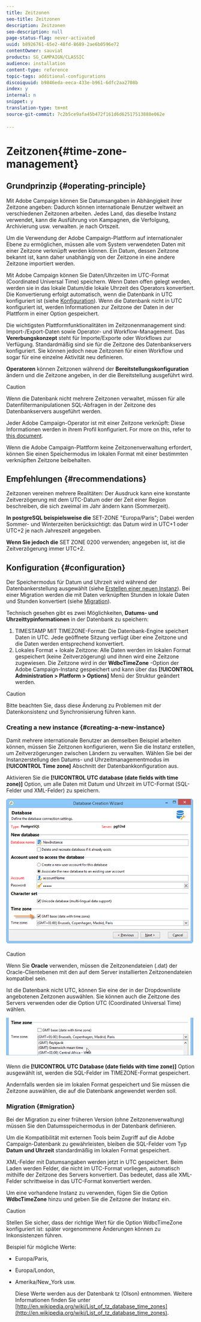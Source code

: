```yaml
---
title: Zeitzonen
seo-title: Zeitzonen
description: Zeitzonen
seo-description: null
page-status-flag: never-activated
uuid: b8926761-65e2-48fd-8689-2ae6b0596e72
contentOwner: sauviat
products: SG_CAMPAIGN/CLASSIC
audience: installation
content-type: reference
topic-tags: additional-configurations
discoiquuid: b9846eda-eeca-433e-b961-6dfc2aa2708b
index: y
internal: n
snippet: y
translation-type: tm+mt
source-git-commit: 7c2b5ce9afa45b472f161d6d62517513888e062e

---
```



# Zeitzonen{#time-zone-management}

## Grundprinzip {#operating-principle}

Mit Adobe Campaign können Sie Datumsangaben in Abhängigkeit ihrer Zeitzone angeben: Dadurch können internationale Benutzer weltweit an verschiedenen Zeitzonen arbeiten. Jedes Land, das dieselbe Instanz verwendet, kann die Ausführung von Kampagnen, die Verfolgung, Archivierung usw. verwalten. je nach Ortszeit.

Um die Verwendung der Adobe Campaign-Plattform auf internationaler Ebene zu ermöglichen, müssen alle vom System verwendeten Daten mit einer Zeitzone verknüpft werden können. Ein Datum, dessen Zeitzone bekannt ist, kann daher unabhängig von der Zeitzone in eine andere Zeitzone importiert werden.

Mit Adobe Campaign können Sie Daten/Uhrzeiten im UTC-Format (Coordinated Universal Time) speichern. Wenn Daten offen gelegt werden, werden sie in das lokale Datum/die lokale Uhrzeit des Operators konvertiert. Die Konvertierung erfolgt automatisch, wenn die Datenbank in UTC konfiguriert ist (siehe [Konfiguration](#configuration)). Wenn die Datenbank nicht in UTC konfiguriert ist, werden Informationen zur Zeitzone der Daten in der Plattform in einer Option gespeichert.

Die wichtigsten Plattformfunktionalitäten im Zeitzonenmanagement sind: Import-/Export-Daten sowie Operator- und Workflow-Management. Das **Vererbungskonzept** steht für Importe/Exporte oder Workflows zur Verfügung. Standardmäßig sind sie für die Zeitzone des Datenbankservers konfiguriert. Sie können jedoch neue Zeitzonen für einen Workflow und sogar für eine einzelne Aktivität neu definieren.

**Operatoren** können Zeitzonen während der **Bereitstellungskonfiguration** ändern und die Zeitzone angeben, in der die Bereitstellung ausgeführt wird.

>[!CAUTION]
>
>Wenn die Datenbank nicht mehrere Zeitzonen verwaltet, müssen für alle Datenfiltermanipulationen SQL-Abfragen in der Zeitzone des Datenbankservers ausgeführt werden.

Jeder Adobe Campaign-Operator ist mit einer Zeitzone verknüpft: Diese Informationen werden in ihrem Profil konfiguriert. For more on this, refer to [this document](../../platform/using/access-management.md).

Wenn die Adobe Campaign-Plattform keine Zeitzonenverwaltung erfordert, können Sie einen Speichermodus im lokalen Format mit einer bestimmten verknüpften Zeitzone beibehalten.

## Empfehlungen {#recommendations}

Zeitzonen vereinen mehrere Realitäten: Der Ausdruck kann eine konstante Zeitverzögerung mit dem UTC-Datum oder der Zeit einer Region beschreiben, die sich zweimal im Jahr ändern kann (Sommerzeit).

**In postgreSQL beispielsweise die** SET-ZONE &quot;Europa/Paris&quot;; Dabei werden Sommer- und Winterzeiten berücksichtigt: das Datum wird in UTC+1 oder UTC+2 je nach Jahreszeit angegeben.

**Wenn Sie jedoch die** SET ZONE 0200 verwenden; angegeben ist, ist die Zeitverzögerung immer UTC+2.

## Konfiguration {#configuration}

Der Speichermodus für Datum und Uhrzeit wird während der Datenbankerstellung ausgewählt (siehe [Erstellen einer neuen Instanz](#creating-a-new-instance)). Bei einer Migration werden die mit Daten verknüpften Stunden in lokale Daten und Stunden konvertiert (siehe [Migration](#migration)).

Technisch gesehen gibt es zwei Möglichkeiten, **Datums- und Uhrzeittypinformationen** in der Datenbank zu speichern:

1. TIMESTAMP MIT TIMEZONE-Format: Die Datenbank-Engine speichert Daten in UTC. Jede geöffnete Sitzung verfügt über eine Zeitzone und die Daten werden entsprechend konvertiert.
1. Lokales Format + lokale Zeitzone: Alle Daten werden im lokalen Format gespeichert (keine Zeitverzögerung) und ihnen wird eine Zeitzone zugewiesen. Die Zeitzone wird in der **WdbcTimeZone** -Option der Adobe Campaign-Instanz gespeichert und kann über das **[!UICONTROL Administration > Platform > Options]** Menü der Struktur geändert werden.

>[!CAUTION]
>
>Bitte beachten Sie, dass diese Änderung zu Problemen mit der Datenkonsistenz und Synchronisierung führen kann.

### Creating a new instance {#creating-a-new-instance}

Damit mehrere internationale Benutzer an demselben Beispiel arbeiten können, müssen Sie Zeitzonen konfigurieren, wenn Sie die Instanz erstellen, um Zeitverzögerungen zwischen Ländern zu verwalten. Wählen Sie bei der Instanzerstellung den Datums- und Uhrzeitmanagementmodus im **[!UICONTROL Time zone]** Abschnitt der Datenbankkonfiguration aus.

Aktivieren Sie die **[!UICONTROL UTC database (date fields with time zone)]** Option, um alle Daten mit Datum und Uhrzeit im UTC-Format (SQL-Felder und XML-Felder) zu speichern.

![](assets/install_wz_select_utc_option.png)

>[!CAUTION]
>
>Wenn Sie **Oracle** verwenden, müssen die Zeitzonendateien (.dat) der Oracle-Clientebenen mit den auf dem Server installierten Zeitzonendateien kompatibel sein.

Ist die Datenbank nicht UTC, können Sie eine der in der Dropdownliste angebotenen Zeitzonen auswählen. Sie können auch die Zeitzone des Servers verwenden oder die Option UTC (Coordinated Universal Time) wählen.

![](assets/install_wz_unselect_utc_option.png)

Wenn die **[!UICONTROL UTC Database (date fields with time zone)]** Option ausgewählt ist, werden die SQL-Felder im TIMEZONE-Format gespeichert.

Andernfalls werden sie im lokalen Format gespeichert und Sie müssen die Zeitzone auswählen, die auf die Datenbank angewendet werden soll.

### Migration {#migration}

Bei der Migration zu einer früheren Version (ohne Zeitzonenverwaltung) müssen Sie den Datumsspeichermodus in der Datenbank definieren.

Um die Kompatibilität mit externen Tools beim Zugriff auf die Adobe Campaign-Datenbank zu gewährleisten, bleiben die SQL-Felder vom Typ **Datum und Uhrzeit** standardmäßig im lokalen Format gespeichert.

XML-Felder mit Datumsangaben werden jetzt in UTC gespeichert. Beim Laden werden Felder, die nicht im UTC-Format vorliegen, automatisch mithilfe der Zeitzone des Servers konvertiert. Das bedeutet, dass alle XML-Felder schrittweise in das UTC-Format konvertiert werden.

Um eine vorhandene Instanz zu verwenden, fügen Sie die Option **WdbcTimeZone** hinzu und geben Sie die Zeitzone der Instanz ein.

>[!CAUTION]
>
>Stellen Sie sicher, dass der richtige Wert für die Option WdbcTimeZone konfiguriert ist: später vorgenommene Änderungen können zu Inkonsistenzen führen.

Beispiel für mögliche Werte:

* Europa/Paris,
* Europa/London,
* Amerika/New_York usw.

   Diese Werte werden aus der Datenbank tz (Olson) entnommen. Weitere Informationen finden Sie unter [http://en.wikipedia.org/wiki/List_of_tz_database_time_zones](http://en.wikipedia.org/wiki/List_of_tz_database_time_zones).

